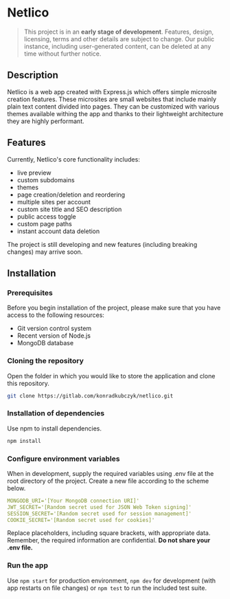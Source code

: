 # Netlico

> This project is in an **early stage of development**. Features, design, licensing, terms and other details are subject to change. Our public instance, including user-generated content, can be deleted at any time without further notice.

## Description

Netlico is a web app created with Express.js which offers simple microsite creation features. These microsites are small websites that include mainly plain text content divided into pages. They can be customized with various themes available withing the app and thanks to their lightweight architecture they are highly performant.

## Features

Currently, Netlico's core functionality includes:

 - live preview
 - custom subdomains
 - themes
 - page creation/deletion and reordering
 - multiple sites per account
 - custom site title and SEO description
 - public access toggle
 - custom page paths
 - instant account data deletion

 The project is still developing and new features (including breaking changes) may arrive soon.

## Installation

### Prerequisites

Before you begin installation of the project, please make sure that you have access to the following resources:

 - Git version control system
 - Recent version of Node.js
 - MongoDB database

### Cloning the repository

Open the folder in which you would like to store the application and clone this repository.

```bash
git clone https://gitlab.com/konradkubczyk/netlico.git
```

### Installation of dependencies

Use npm to install dependencies.

```bash
npm install
```

### Configure environment variables

When in development, supply the required variables using .env file at the root directory of the project. Create a new file according to the scheme below.

```yml
MONGODB_URI='[Your MongoDB connection URI]'
JWT_SECRET='[Random secret used for JSON Web Token signing]'
SESSION_SECRET='[Random secret used for session management]'
COOKIE_SECRET='[Random secret used for cookies]'
```

Replace placeholders, including square brackets, with appropriate data. Remember, the required information are confidential. **Do not share your .env file.**

### Run the app

Use `npm start` for production environment, `npm dev` for development (with app restarts on file changes) or `npm test` to run the included test suite.